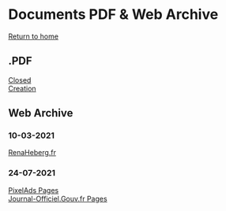 # Documents PDF & Web Archive
[Return to home](https://renaheberg.eu.org)
## .PDF
[Closed](https://renaheberg.github.io/W212012750/closed.pdf) <br>
[Creation](https://renaheberg.github.io/W212012750/creations.pdf)
## Web Archive
### 10-03-2021
[RenaHeberg.fr](https://web.archive.org/web/20210310000849/http://renaheberg.fr/)
### 24-07-2021
[PixelAds Pages](https://web.archive.org/web/20210724125843/https://pixelads.fr/renaheberg-un-hebergement-gratuit-pour-tous-vos-projets-15768) <br>
[Journal-Officiel.Gouv.fr Pages](https://web.archive.org/web/20210724125831/https://www.journal-officiel.gouv.fr/associations/detail-annonce/associations_b/20180049/356)
